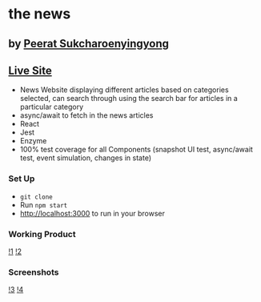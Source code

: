 # the news

## by [Peerat Sukcharoenyingyong](https://www.linkedin.com/in/peerats)

## [Live Site](https://peeratmac.github.io/the-news)

- News Website displaying different articles based on categories selected, can search through using the search bar for articles in a particular category
- async/await to fetch in the news articles
- React
- Jest
- Enzyme
- 100% test coverage for all Components (snapshot UI test, async/await test, event simulation, changes in state)

### Set Up

- `git clone`
- Run `npm start`
- [http://localhost:3000](http://localhost:3000) to run in your browser

### Working Product

[!1](screenshots/working-product-1.gif)
[!2](screenshots/working-product-2.gif)

### Screenshots

[!3](screenshots/full-screen-1.png)
[!4](screenshots/full-screen-search-1.png)
